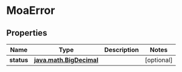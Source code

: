 
# MoaError

## Properties
Name | Type | Description | Notes
------------ | ------------- | ------------- | -------------
**status** | [**java.math.BigDecimal**](java.math.BigDecimal.md) |  |  [optional]



